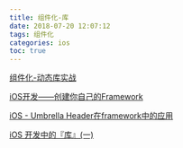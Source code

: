 ```yaml
---
title: 组件化-库
date: 2018-07-20 12:07:12
tags: 组件化
categories: ios
toc: true
---
```


[组件化-动态库实战](http://www.cocoachina.com/ios/20170427/19136.html)    

[iOS开发——创建你自己的Framework](https://blog.csdn.net/u013604612/article/details/43197465)  


[iOS - Umbrella Header在framework中的应用](http://blog.startry.com/2015/08/25/Renaming-umbrella-header-for-iOS-framework/)

[iOS 开发中的『库』(一)](https://www.jianshu.com/p/48aff237e8ff)



